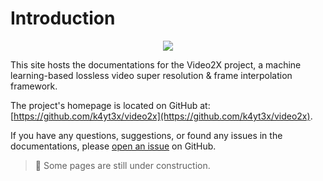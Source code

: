 # Introduction

<p align="center">
   <img src="https://github.com/user-attachments/assets/5cd63373-e806-474f-94ec-6e04963bf90f"/>
</p>

This site hosts the documentations for the Video2X project, a machine learning-based lossless video super resolution & frame interpolation framework.

The project's homepage is located on GitHub at: [https://github.com/k4yt3x/video2x](https://github.com/k4yt3x/video2x).

If you have any questions, suggestions, or found any issues in the documentations, please [open an issue](https://github.com/k4yt3x/video2x/issues/new/choose) on GitHub.

> 🚧 Some pages are still under construction.
